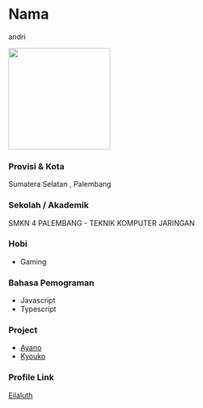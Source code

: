 # Nama
andri

<img src="https://www.w3schools.com/w3images/avatar6.png" width="200" height="200" align="center"/>

### Provisi & Kota

Sumatera Selatan , Palembang

### Sekolah / Akademik

SMKN 4 PALEMBANG - TEKNIK KOMPUTER JARINGAN

### Hobi

- Gaming


### Bahasa Pemograman 

- Javascript
- Typescript

### Project

- [Ayano](https://github.com/Eilaluth/Ayano)
- [Kyouko](https://github.com/Eilaluth/Kyoko)

### Profile Link

[Eilaluth](https://github.com/Eilaluth)
